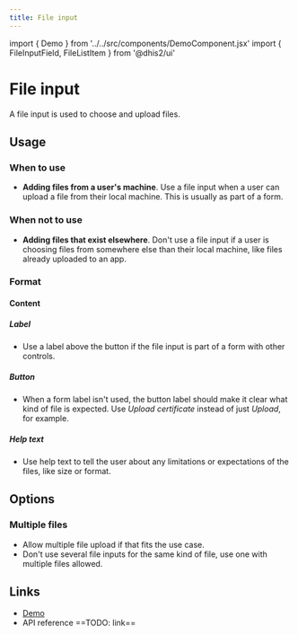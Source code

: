 ```yaml
---
title: File input
---
```


import { Demo } from '../../src/components/DemoComponent.jsx'
import { FileInputField, FileListItem } from '@dhis2/ui'

# File input

A file input is used to choose and upload files.

<Demo>
    <FileInputField
    helpText="Max size 5mb. Supported file types are .jpg, .png, and .pdf."
    label="Upload birth certificate"
    />
</Demo>

## Usage

### When to use

-   **Adding files from a user's machine**. Use a file input when a user can upload a file from their local machine. This is usually as part of a form.

### When not to use

-   **Adding files that exist elsewhere**. Don't use a file input if a user is choosing files from somewhere else than their local machine, like files already uploaded to an app.

### Format

#### Content

##### Label

<Demo>
    <FileInputField
    label="Upload birth certificate"
    />
</Demo>

-   Use a label above the button if the file input is part of a form with other controls.

##### Button

<Demo>
    <FileInputField
    buttonLabel="Upload test data"
    />
</Demo>

-   When a form label isn't used, the button label should make it clear what kind of file is expected. Use _Upload certificate_ instead of just _Upload_, for example.

##### Help text

<Demo>
    <FileInputField
    helpText="Max size 5mb. Supported file types are .jpg, .png, and .pdf."
    label="Upload birth certificate"
    />
</Demo>

-   Use help text to tell the user about any limitations or expectations of the files, like size or format.

## Options

### Multiple files

<Demo>
    <FileInputField label="Upload documents">
        <FileListItem label="document-name.pdf" removeText="Remove"/>
        <FileListItem label="uploaded-document.pdf" removeText="Remove"/>
        <FileListItem label="DHIS2-UI-Guide.pdf" removeText="Remove"/>
    </FileInputField>
</Demo>

-   Allow multiple file upload if that fits the use case.
-   Don't use several file inputs for the same kind of file, use one with multiple files allowed.

## Links

-   [Demo](https://ui.dhis2.nu/demo/?path=/story/forms-file-input-file-input--default)
-   API reference ==TODO: link==
